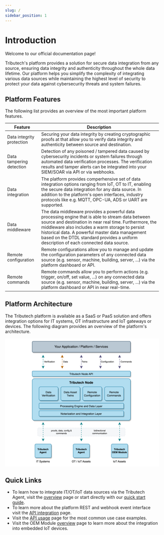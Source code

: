 ```yaml
---
slug: /
sidebar_position: 1
---
```

# Introduction

Welcome to our official documentation page!

Tributech's platform provides a solution for secure data integration from any source, ensuring data integrity and authenticity throughout the whole data lifetime. Our platform helps you simplify the complexity of integrating various data sources while maintaining the highest level of security to protect your data against cybersecurity threats and system failures.


## Platform Features

The following list provides an overview of the most important platform features.

| Feature | Description |
| ------- | ----------- |
| Data integrity protection      | Securing your data integrity by creating cryptographic proofs at that allow you to verify data integrity and authenticity between source and destination.  |
| Data tampering detection    | Detection of any poisoned / tampered data caused by cybersecurity incidents or system failures through automated data verification processes. The verification results and tamper alerts can be integrated into your SIEM/SOAR via API or via webhooks.         |
| Data integration | The platform provides comperhensive set of data integration options ranging from IoT, OT to IT, enabling the secure data integration for any data source. In addition to the platform's open interfaces, industry protocols like e.g. MQTT, OPC-UA, ADS or UART are supported.     |
| Data middleware | The data middleware provides a powerful data processing engine that is able to stream data between source and destination in near real time. Furthermore, the middleware also includes a warm storage to persist historical data. A powerful master data management based on the DTDL standard provides a uniform description of each connected data source.        |
| Remote configuration  | Remote configurations allow you to manage and update the configuration parameters of any connected data source (e.g. sensor, machine, building, server, ...) via the platform dashboard or API.        |
| Remote commands | Remote commands allow you to perform actions (e.g. trigger, on/off, set value, ...) on any connected data source (e.g. sensor, machine, building, server, ...) via the platform dashboard or API in near real-time.        |

## Platform Architecture

The Tributech platform is available as a SaaS or PaaS solution and offers integration options for IT systems, OT infrastructure and IoT gateways or devices. The following diagram provides an overview of the platform's architecture.

![Tributech Architecture - Overview](./img/introduction/TributechArchitectureNode.png)

## Quick Links

- To learn how to integrate IT/OT/IoT data sources via the Tributech Agent, visit the [overview](./tributech_agent/overview.md) page or start directly with our [quick start guide](./tributech_agent/quickstart.mdx).
- To learn more about the platform REST and webhook event interface visit the [API integration](./tributech_node/API_integration.md) page.
- Visit the [API usage](./tributech_node/API_usage.md) page for the most common use case examples.
- Visit the OEM Module [overview](./oem_module/overview.md) page to learn more about the integration into embedded IoT devices.

